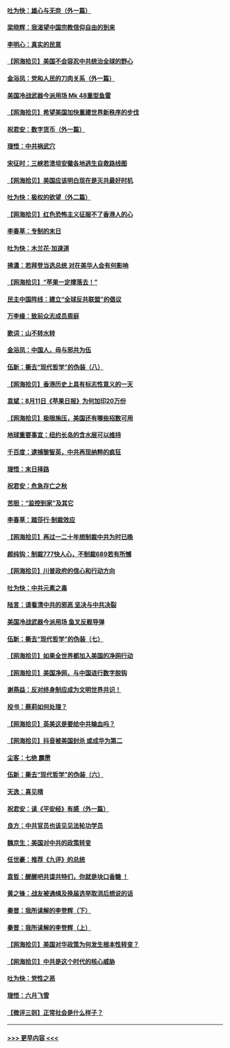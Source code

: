 #### [吐为快：雄心与无奈（外一篇）](../pages/nsc993/n12338132.md?t=08180651) 
#### [梁晓辉：我渴望中国宗教信仰自由的到来](../pages/nsc993/n12336657.md?t=08180651) 
#### [李明心：真实的民意](../pages/nsc993/n12336089.md?t=08180651) 
#### [【网海拾贝】美国不会容忍中共统治全球的野心](../pages/nsc993/n12336063.md?t=08180651) 
#### [金浴凤：党和人民的刀肉关系（外一篇）](../pages/nsc993/n12335834.md?t=08180651) 
#### [美国冷战武器今派用场 Mk 48重型鱼雷](../pages/nsc993/n12335354.md?t=08180651) 
#### [【网海拾贝】希望美国加快重建世界新秩序的步伐](../pages/nsc993/n12334224.md?t=08180651) 
#### [祝君安：数字货币（外一篇）](../pages/nsc993/n12334186.md?t=08180651) 
#### [理悟：中共祸武穴](../pages/nsc993/n12333962.md?t=08180651) 
#### [宋征时：三峡若溃坝安徽各地逃生自救路线图](../pages/nsc993/n12332450.md?t=08180651) 
#### [【网海拾贝】美国应该明白现在是灭共最好时机](../pages/nsc993/n12332313.md?t=08180651) 
#### [吐为快：极权的欲望（外二篇）](../pages/nsc993/n12332089.md?t=08180651) 
#### [【网海拾贝】红色恐怖主义征服不了香港人的心](../pages/nsc993/n12329296.md?t=08180651) 
#### [李春草：专制的末日](../pages/nsc993/n12329079.md?t=08180651) 
#### [吐为快：木兰花‧加速道](../pages/nsc993/n12327366.md?t=08180651) 
#### [拂潇：若拜登当选总统 对在美华人会有何影响](../pages/nsc993/n12295996.md?t=08180651) 
#### [【网海拾贝】“苹果一定撑落去！”](../pages/nsc993/n12326784.md?t=08180651) 
#### [民主中国阵线：建立“全球反共联盟”的倡议](../pages/nsc993/n12324177.md?t=08180651) 
#### [万李缘：致前众志成员周庭](../pages/nsc993/n12324635.md?t=08180651) 
#### [歌词：山不转水转](../pages/nsc993/n12324599.md?t=08180651) 
#### [金浴凤：中国人，毋与邪共为伍](../pages/nsc993/n12324257.md?t=08180651) 
#### [伍新：撕去“现代哲学”的伪装（八）](../pages/nsc993/n12324188.md?t=08180651) 
#### [【网海拾贝】香港历史上具有标志性意义的一天](../pages/nsc993/n12324021.md?t=08180651) 
#### [袁斌：8月11日《苹果日报》为何加印20万份](../pages/nsc993/n12323955.md?t=08180651) 
#### [【网海拾贝】极限施压，美国还有哪些招数可用](../pages/nsc993/n12322512.md?t=08180651) 
#### [地球重要事宜：纽约长岛的含水层可以维持](../pages/nsc993/n12321844.md?t=08180651) 
#### [千百度：逮捕黎智英，中共再现纳粹的疯狂](../pages/nsc993/n12321777.md?t=08180651) 
#### [理悟：末日择路](../pages/nsc993/n12320812.md?t=08180651) 
#### [祝君安：危急存亡之秋](../pages/nsc993/n12320795.md?t=08180651) 
#### [苦胆：“监控到家”及其它](../pages/nsc993/n12320751.md?t=08180651) 
#### [李春草：踏莎行·制裁效应](../pages/nsc993/n12318290.md?t=08180651) 
#### [【网海拾贝】再过一二十年想制裁中共为时已晚](../pages/nsc993/n12318195.md?t=08180651) 
#### [颜纯钩：制裁777快人心，不制裁689若有所憾](../pages/nsc993/n12316912.md?t=08180651) 
#### [【网海拾贝】川普政府的信心和行动方向](../pages/nsc993/n12316673.md?t=08180651) 
#### [吐为快：中共元素之毒](../pages/nsc993/n12316547.md?t=08180651) 
#### [陆言：请看清中共的邪恶 坚决与中共决裂](../pages/nsc993/n12315784.md?t=08180651) 
#### [美国冷战武器今派用场 鱼叉反舰导弹](../pages/nsc993/n12316258.md?t=08180651) 
#### [伍新：撕去“现代哲学”的伪装（七）](../pages/nsc993/n12315846.md?t=08180651) 
#### [【网海拾贝】如果全世界都加入美国的净网行动](../pages/nsc993/n12315588.md?t=08180651) 
#### [【网海拾贝】美国净网，与中国进行数字脱钩](../pages/nsc993/n12312813.md?t=08180651) 
#### [谢燕益：反对终身制应成为文明世界共识！](../pages/nsc993/n12310465.md?t=08180651) 
#### [投书：蔡莉如何处理？](../pages/nsc993/n12310224.md?t=08180651) 
#### [【网海拾贝】英美这是要给中共输血吗？](../pages/nsc993/n12307646.md?t=08180651) 
#### [【网海拾贝】抖音被美国封杀 或成华为第二](../pages/nsc993/n12305277.md?t=08180651) 
#### [尘客：七绝 霹雳](../pages/nsc993/n12304053.md?t=08180651) 
#### [伍新：撕去“现代哲学”的伪装（六）](../pages/nsc993/n12303243.md?t=08180651) 
#### [天逸：喜见晴](../pages/nsc993/n12303226.md?t=08180651) 
#### [祝君安：读《平安经》有感（外一篇）](../pages/nsc993/n12303170.md?t=08180651) 
#### [良方：中共官员也该见见法轮功学员](../pages/nsc993/n12302985.md?t=08180651) 
#### [魏京生：美国对中共的政策转变](../pages/nsc993/n12302929.md?t=08180651) 
#### [任世豪：推荐《九评》的总统](../pages/nsc993/n12302838.md?t=08180651) 
#### [袁哲：醒醒吧共谍共特们，你就是块口香糖 ！](../pages/nsc993/n12302678.md?t=08180651) 
#### [黄之锋：战友被通缉及换届选举取消后想说的话](../pages/nsc993/n12302681.md?t=08180651) 
#### [秦晋：我所读解的李登辉（下）](../pages/nsc993/n12302171.md?t=08180651) 
#### [秦晋：我所读解的李登辉（上）](../pages/nsc993/n12301979.md?t=08180651) 
#### [【网海拾贝】美国对华政策为何发生根本性转变？](../pages/nsc993/n12302091.md?t=08180651) 
#### [【网海拾贝】中共是这个时代的核心威胁](../pages/nsc993/n12300541.md?t=08180651) 
#### [吐为快：党性之恶](../pages/nsc993/n12300263.md?t=08180651) 
#### [理悟：六月飞雪](../pages/nsc993/n12300243.md?t=08180651) 
#### [【微评三则】正常社会是什么样子？](../pages/nsc993/n12300228.md?t=08180651) 

----
#### [ >>> 更早内容 <<< ](../indexes/nsc993-earlier.md)
